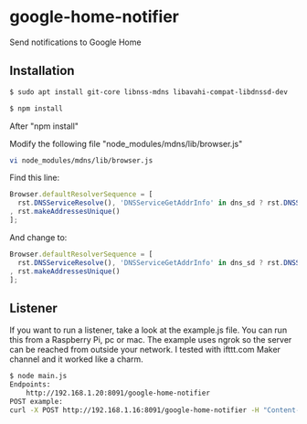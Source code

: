 # google-home-notifier
Send notifications to Google Home

## Installation

```bash
$ sudo apt install git-core libnss-mdns libavahi-compat-libdnssd-dev
```

```sh
$ npm install 
```

After "npm install"

Modify the following file "node_modules/mdns/lib/browser.js"
```sh
vi node_modules/mdns/lib/browser.js
```
Find this line:
```javascript
Browser.defaultResolverSequence = [
  rst.DNSServiceResolve(), 'DNSServiceGetAddrInfo' in dns_sd ? rst.DNSServiceGetAddrInfo() : rst.getaddrinfo()
, rst.makeAddressesUnique()
];
```
And change to:
```javascript
Browser.defaultResolverSequence = [
  rst.DNSServiceResolve(), 'DNSServiceGetAddrInfo' in dns_sd ? rst.DNSServiceGetAddrInfo() : rst.getaddrinfo({families:[4]})
, rst.makeAddressesUnique()
];
```
## Listener
If you want to run a listener, take a look at the example.js file. You can run this from a Raspberry Pi, pc or mac. 
The example uses ngrok so the server can be reached from outside your network. 
I tested with ifttt.com Maker channel and it worked like a charm.

```sh
$ node main.js
Endpoints:
    http://192.168.1.20:8091/google-home-notifier
POST example:
curl -X POST http://192.168.1.16:8091/google-home-notifier -H "Content-Type: application/json" -d '{"file":"http://example.com/example.mp3", "address": "192.168.1.20","name":"GoogleHome"}

```
